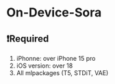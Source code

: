 # On-Device-Sora

## ❗️Required

1. iPhonne: over iPhone 15 pro
2. iOS version: over 18
3. All mlpackages (T5, STDiT, VAE)
